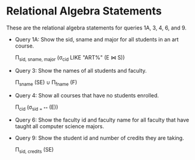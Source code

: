 # Relational Algebra Statements
These are the relational algebra statements for queries 1A, 3, 4, 6, and 9. 

- Query 1A: Show the sid, sname and major for all students in an art course. 

    &Pi;<sub>sid, sname, major</sub> (&sigma;<sub>cid</sub> LIKE "ART%" (E &bowtie; S))

- Query 3: Show the names of all students and faculty.

  &Pi;<sub>sname</sub> (SE) &cup; &Pi;<sub>fname</sub> (F)

- Query 4: Show all courses that have no students enrolled.

  &Pi;<sub>cid</sub> (&sigma;<sub>sid = ""</sub> (E))

- Query 6: Show the faculty id and faculty name for all faculty that have taught all computer science majors.

  

- Query 9: Show the student id and number of credits they are taking.

  &Pi;<sub>sid, credits</sub> (SE)